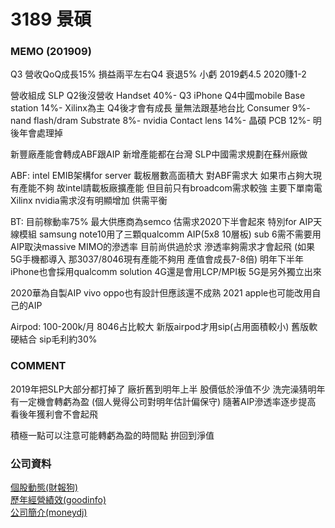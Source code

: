 # 3189 景碩

### MEMO \(201909\)

Q3 營收QoQ成長15% 損益兩平左右Q4 衰退5% 小虧 2019虧4.5 2020賺1-2

營收組成 SLP Q2後沒營收 Handset 40%- Q3 iPhone Q4中國mobile Base station 14%- Xilinx為主 Q4後才會有成長 量無法跟基地台比 Consumer 9%- nand flash/dram Substrate 8%- nvidia Contact lens 14%- 晶碩 PCB 12%- 明後年會處理掉

新豐廠產能會轉成ABF跟AIP 新增產能都在台灣 SLP中國需求規劃在蘇州廠做

ABF: intel EMIB架構for server 載板層數高面積大 對ABF需求大 如果市占夠大現有產能不夠 故intel請載板廠擴產能 但目前只有broadcom需求較強 主要下單南電 Xilinx nvidia需求沒有明顯增加 供需平衡

BT: 目前稼動率75% 最大供應商為semco 估需求2020下半會起來 特別for AIP天線模組 samsung note10用了三顆qualcomm AIP\(5x8 10層板\) sub 6需不需要用AIP取決massive MIMO的滲透率 目前尚供過於求 滲透率夠需求才會起飛 \(如果5G手機都導入 那3037/8046現有產能不夠用 產值會成長7-8倍\) 明年下半年iPhone也會採用qualcomm solution 4G還是會用LCP/MPI板 5G是另外獨立出來

2020華為自製AIP vivo oppo也有設計但應該還不成熟 2021 apple也可能改用自己的AIP

Airpod: 100-200k/月 8046占比較大 新版airpod才用sip\(占用面積較小\) 舊版軟硬結合 sip毛利約30%

### COMMENT

2019年把SLP大部分都打掉了 廠折舊到明年上半 股價低於淨值不少 洗完澡猜明年有一定機會轉虧為盈 \(個人覺得公司對明年估計偏保守\) 隨著AIP滲透率逐步提高 看後年獲利會不會起飛

積極一點可以注意可能轉虧為盈的時間點 拚回到淨值

### 公司資料

[個股動態\(財報狗\)](https://statementdog.com/analysis/tpe/3189)  
[歷年經營績效\(goodinfo\)](https://goodinfo.tw/StockInfo/StockBzPerformance.asp?STOCK_ID=3189)  
[公司簡介\(moneydj\)](https://www.moneydj.com/KMDJ/Wiki/WikiViewer.aspx?KeyID=f896524e-1143-45ad-b4ab-434245a6b474)

